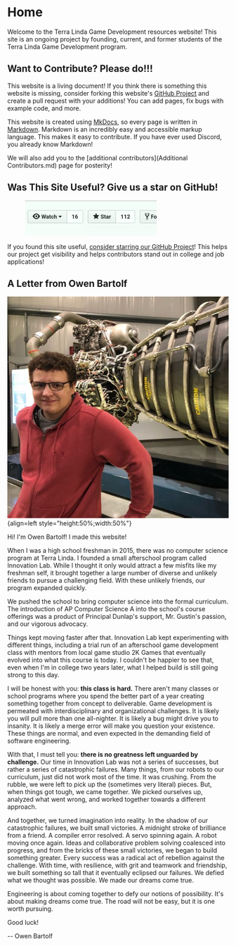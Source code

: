 # Home

Welcome to the Terra Linda Game Development resources website! This site is an ongoing project by founding, current, and former students of the Terra Linda Game Development program.


## Want to Contribute? Please do!!!

This website is a living document! If you think there is something this website is missing, consider forking this website's [GitHub Project](https://github.com/daftcube/TLGameDev) and create a pull request with your additions! You can add pages, fix bugs with example code, and more.

This website is created using [MkDocs](https://www.mkdocs.org/), so every page is written in [Markdown](https://commonmark.org/help/). Markdown is an incredibly easy and accessible markup language. This makes it easy to contribute. If you have ever used Discord, you already know Markdown!

We will also add you to the [additional contributors](Additional Contributors.md) page for posterity!

## Was This Site Useful? Give us a star on GitHub!

<figure>
  <img src="starThisRepo.gif" width="300" />
</figure>

If you found this site useful, [consider starring our GitHub Project](https://github.com/daftcube/TLGameDev)! This helps our project get visibility and helps contributors stand out in college and job applications!

## A Letter from Owen Bartolf

![Owen Bartolf](owenbartolf.jpg){align=left style="height:50%;width:50%"}

Hi! I'm Owen Bartolf! I made this website!

When I was a high school freshman in 2015, there was no computer science program at Terra Linda. I founded a small afterschool program called Innovation Lab. While I thought it only would attract a few misfits like my freshman self, it brought together a large number of diverse and unlikely friends to pursue a challenging field. With these unlikely friends, our program expanded quickly.

We pushed the school to bring computer science into the formal curriculum. The introduction of AP Computer Science A into the school's course offerings was a product of  Principal Dunlap's support, Mr. Gustin's passion, and our vigorous advocacy.

Things kept moving faster after that. Innovation Lab kept experimenting with different things, including a trial run of an afterschool game development class with mentors from local game studio 2K Games that eventually evolved into what this course is today. I couldn't be happier to see that, even when I'm in college two years later, what I helped build is still going strong to this day.

I will be honest with you: **this class is hard.** There aren't many classes or school programs where you spend the better part of a year creating something together from concept to deliverable. Game development is permeated with interdisciplinary and organizational challenges. It is likely you will pull more than one all-nighter. It is likely a bug might drive you to insanity. It is likely a merge error will make you question your existence. These things are normal, and even expected in the  demanding field of software engineering.

With that, I must tell you: **there is no greatness left unguarded by challenge.** Our time in Innovation Lab was not a series of successes, but rather a series of catastrophic failures. Many things, from our robots to our curriculum, just did not work most of the time. It was crushing. From the rubble, we were left to pick up the (sometimes very literal) pieces. But, when things got tough, we came together. We picked ourselves up, analyzed what went wrong, and worked together towards a different approach.

And together, we turned imagination into reality. In the shadow of our catastrophic failures, we built small victories. A midnight stroke of brilliance from a friend. A compiler error resolved. A servo spinning again. A robot moving once again. Ideas and collaborative problem solving coalesced into progress, and from the bricks of these small victories, we began to build something greater. Every success was a radical act of rebellion against the challenge. With time, with resilience, with grit and teamwork and friendship, we built something so tall that it eventually eclipsed our failures. We defied what we thought was possible. We made our dreams come true.

Engineering is about coming together to defy our notions of possibility. It's about making dreams come true. The road will not be easy, but it is one worth pursuing.

Good luck!

-- Owen Bartolf
